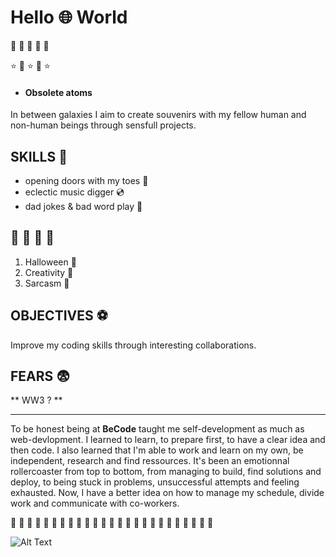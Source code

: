 
# Hello 🌐  World


🍬 🧠 🌈 🧠 🍬

⭐ 🌟 ⭐ 🌟 ⭐

* #### Obsolete atoms
In between galaxies I aim to create souvenirs with my fellow human and non-human beings through sensfull projects. 
  
## SKILLS 👑

* opening doors with my toes 🦶
* eclectic music digger 💿
* dad jokes & bad word play 🥇

## 💜 💜 💜 💜
1. Halloween 👻
2. Creativity 🍭
3. Sarcasm 🖤

## OBJECTIVES ⚽
Improve my coding skills through interesting collaborations. 

## FEARS 😨
** WW3 ? **

____________________________________


To be honest being at **BeCode** taught me self-development as much as web-devlopment.  I learned to learn, to prepare first, to have a clear idea and then code.
I also learned that I'm able to work and learn on my own, be independent, research and find ressources.
It's been an emotionnal rollercoaster from top to bottom, from managing to build, find solutions and deploy, to being stuck in problems, unsuccessful attempts and feeling exhausted. Now, I have a better idea on how to manage my schedule, divide work and communicate with co-workers.


💜 💜 💜 💜 💜 💜 💜 💜 💜 💜 💜 💜 💜 💜 💜 💜 💜 💜 💜 💜 💜 💜 💜 💜 💜






![Alt Text](https://media.giphy.com/media/ZmuUzqOIEojjnd4tN8/giphy.gif)


